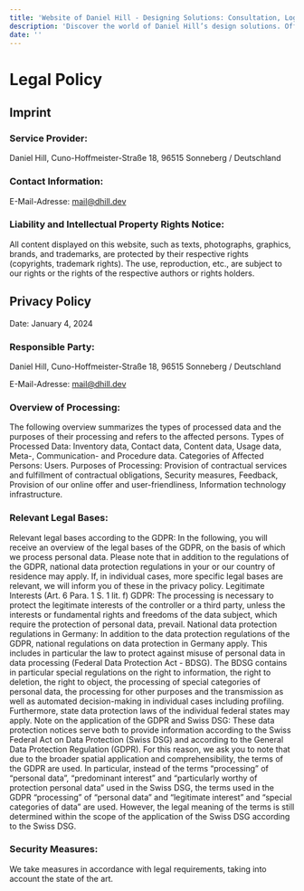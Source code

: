 ```yaml
---
title: 'Website of Daniel Hill - Designing Solutions: Consultation, Logos, UI/UX, Software Development.'
description: 'Discover the world of Daniel Hill’s design solutions. Offering consultation, logo creation, UI/UX design, and software development services tailored to your needs. Explore my site to see how I can transform your ideas into reality.'
date: ''
---
```


# Legal Policy

## Imprint

### Service Provider:

Daniel Hill, Cuno-Hoffmeister-Straße 18, 96515 Sonneberg / Deutschland 

### Contact Information:

E-Mail-Adresse: mail@dhill.dev

### Liability and Intellectual Property Rights Notice:

All content displayed on this website, such as texts, photographs, graphics, brands, and trademarks, are protected by their respective rights (copyrights, trademark rights). The use, reproduction, etc., are subject to our rights or the rights of the respective authors or rights holders.

## Privacy Policy

Date: January 4, 2024

### Responsible Party: 

Daniel Hill, Cuno-Hoffmeister-Straße 18, 96515 Sonneberg / Deutschland

E-Mail-Adresse: mail@dhill.dev

### Overview of Processing:

The following overview summarizes the types of processed data and the purposes of their processing and refers to the affected persons. Types of Processed Data: Inventory data, Contact data, Content data, Usage data, Meta-, Communication- and Procedure data. Categories of Affected Persons: Users. Purposes of Processing: Provision of contractual services and fulfillment of contractual obligations, Security measures, Feedback, Provision of our online offer and user-friendliness, Information technology infrastructure.

### Relevant Legal Bases:

Relevant legal bases according to the GDPR: In the following, you will receive an overview of the legal bases of the GDPR, on the basis of which we process personal data. Please note that in addition to the regulations of the GDPR, national data protection regulations in your or our country of residence may apply. If, in individual cases, more specific legal bases are relevant, we will inform you of these in the privacy policy. Legitimate Interests (Art. 6 Para. 1 S. 1 lit. f) GDPR: The processing is necessary to protect the legitimate interests of the controller or a third party, unless the interests or fundamental rights and freedoms of the data subject, which require the protection of personal data, prevail. National data protection regulations in Germany: In addition to the data protection regulations of the GDPR, national regulations on data protection in Germany apply. This includes in particular the law to protect against misuse of personal data in data processing (Federal Data Protection Act - BDSG). The BDSG contains in particular special regulations on the right to information, the right to deletion, the right to object, the processing of special categories of personal data, the processing for other purposes and the transmission as well as automated decision-making in individual cases including profiling. Furthermore, state data protection laws of the individual federal states may apply. Note on the application of the GDPR and Swiss DSG: These data protection notices serve both to provide information according to the Swiss Federal Act on Data Protection (Swiss DSG) and according to the General Data Protection Regulation (GDPR). For this reason, we ask you to note that due to the broader spatial application and comprehensibility, the terms of the GDPR are used. In particular, instead of the terms “processing” of “personal data”, “predominant interest” and “particularly worthy of protection personal data” used in the Swiss DSG, the terms used in the GDPR “processing” of “personal data” and “legitimate interest” and “special categories of data” are used. However, the legal meaning of the terms is still determined within the scope of the application of the Swiss DSG according to the Swiss DSG.

### Security Measures:

We take measures in accordance with legal requirements, taking into account the state of the art. 